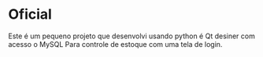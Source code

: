 # Oficial
Este é um pequeno projeto que desenvolvi
usando python é Qt desiner com acesso o MySQL
Para controle de estoque com uma tela de login.
